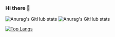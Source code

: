 ### Hi there 👋

![Anurag's GitHub stats](https://github-readme-stats.vercel.app/api?username=moreirarodri&hide=stars,issues)
![Anurag's GitHub stats](https://github-readme-stats.vercel.app/api?username=moreirarodri&show_icons=true)

[![Top Langs](https://github-readme-stats.vercel.app/api/top-langs/?username=moreirarodri&layout=compact)](https://github.com/anuraghazra/github-readme-stats)

<!--
**MoreiraRodri/MoreiraRodri** is a ✨ _special_ ✨ repository because its `README.md` (this file) appears on your GitHub profile.

Here are some ideas to get you started:

- 🔭 I’m currently working on ...
- 🌱 I’m currently learning ...
- 👯 I’m looking to collaborate on ...
- 🤔 I’m looking for help with ...
- 💬 Ask me about ...
- 📫 How to reach me: ...
- 😄 Pronouns: ...
- ⚡ Fun fact: ...
-->
